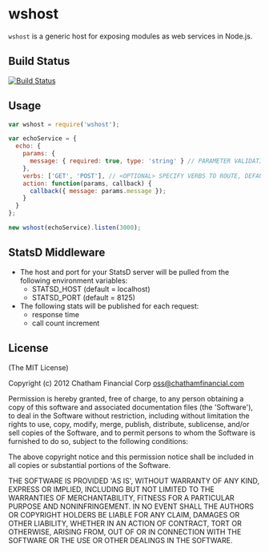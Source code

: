 # wshost

`wshost` is a generic host for exposing modules as web services in Node.js.

## Build Status

[![Build Status](https://secure.travis-ci.org/Chatham/wshost.png?branch=master)](http://travis-ci.org/Chatham/wshost)

## Usage

```javascript
var wshost = require('wshost');

var echoService = {
  echo: {
    params: {
      message: { required: true, type: 'string' } // PARAMETER VALIDATION IS COMING SOON!
    },
    verbs: ['GET', 'POST'], // <OPTIONAL> SPECIFY VERBS TO ROUTE, DEFAULT = GET
    action: function(params, callback) {
      callback({ message: params.message });
    }
  }	
};

new wshost(echoService).listen(3000);
```

## StatsD Middleware

* The host and port for your StatsD server will be pulled from the following environment variables:
  - STATSD_HOST (default = localhost)
  - STATSD_PORT (default = 8125)
* The following stats will be published for each request:
	- response time
	- call count increment

## License

(The MIT License)

Copyright (c) 2012 Chatham Financial Corp <oss@chathamfinancial.com>

Permission is hereby granted, free of charge, to any person obtaining
a copy of this software and associated documentation files (the
'Software'), to deal in the Software without restriction, including
without limitation the rights to use, copy, modify, merge, publish,
distribute, sublicense, and/or sell copies of the Software, and to
permit persons to whom the Software is furnished to do so, subject to
the following conditions:

The above copyright notice and this permission notice shall be
included in all copies or substantial portions of the Software.

THE SOFTWARE IS PROVIDED 'AS IS', WITHOUT WARRANTY OF ANY KIND,
EXPRESS OR IMPLIED, INCLUDING BUT NOT LIMITED TO THE WARRANTIES OF
MERCHANTABILITY, FITNESS FOR A PARTICULAR PURPOSE AND NONINFRINGEMENT.
IN NO EVENT SHALL THE AUTHORS OR COPYRIGHT HOLDERS BE LIABLE FOR ANY
CLAIM, DAMAGES OR OTHER LIABILITY, WHETHER IN AN ACTION OF CONTRACT,
TORT OR OTHERWISE, ARISING FROM, OUT OF OR IN CONNECTION WITH THE
SOFTWARE OR THE USE OR OTHER DEALINGS IN THE SOFTWARE.